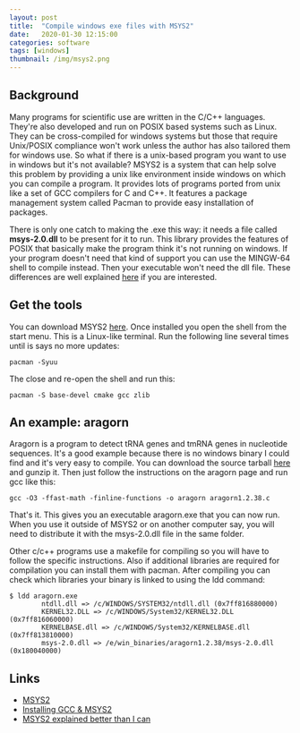 ```yaml
---
layout: post
title:  "Compile windows exe files with MSYS2"
date:   2020-01-30 12:15:00
categories: software
tags: [windows]
thumbnail: /img/msys2.png
---
```


## Background

Many programs for scientific use are written in the C/C++ languages. They're also developed and run on POSIX based systems such as Linux. They can be cross-compiled for windows systems but those that require Unix/POSIX compliance won't work unless the author has also tailored them for windows use. So what if there is a unix-based program you want to use in windows but it's not available? MSYS2 is a system that can help solve this problem by providing a unix like environment inside windows on which you can compile a program. It provides lots of programs ported from unix like a set of GCC compilers for C and C++. It features a package management system called Pacman to provide easy installation of packages.

There is only one catch to making the .exe this way: it needs a file called **msys-2.0.dll** to be present for it to run. This library provides the features of POSIX that basically make the program think it's not running on windows. If your program doesn't need that kind of support you can use the MINGW-64 shell to compile instead. Then your executable won't need the dll file. These differences are well explained [here](https://www.davidegrayson.com/windev/msys2/) if you are interested.

## Get the tools

You can download MSYS2 [here](https://www.msys2.org/).
Once installed you open the shell from the start menu. This is a Linux-like terminal. Run the following line several times until is says no more updates:

`pacman -Syuu`

The close and re-open the shell and run this:

`pacman -S base-devel cmake gcc zlib`

## An example: aragorn

Aragorn is a program to detect tRNA genes and tmRNA genes in nucleotide sequences. It's a good example because there is no windows binary I could find and it's very easy to compile. You can download the source tarball [here](http://130.235.244.92/ARAGORN/Downloads/) and gunzip it. Then just follow the instructions on the aragorn page and run gcc like this:

`gcc -O3 -ffast-math -finline-functions -o aragorn aragorn1.2.38.c`

That's it. This gives you an executable aragorn.exe that you can now run. When you use it outside of MSYS2 or on another computer say, you will need to distribute it with the msys-2.0.dll file in the same folder.

Other c/c++ programs use a makefile for compiling so you will have to follow the specific instructions. Also if additional libraries are required for compilation you can install them with pacman. After compiling you can check which libraries your binary is linked to using the ldd command:

```
$ ldd aragorn.exe
        ntdll.dll => /c/WINDOWS/SYSTEM32/ntdll.dll (0x7ff816880000)
        KERNEL32.DLL => /c/WINDOWS/System32/KERNEL32.DLL (0x7ff816060000)
        KERNELBASE.dll => /c/WINDOWS/System32/KERNELBASE.dll (0x7ff813810000)
        msys-2.0.dll => /e/win_binaries/aragorn1.2.38/msys-2.0.dll (0x180040000)
```

## Links

* [MSYS2](https://www.msys2.org/)
* [Installing GCC & MSYS2](https://github.com/orlp/dev-on-windows/wiki/Installing-GCC--&-MSYS2)
* [MSYS2 explained better than I can](https://www.davidegrayson.com/windev/msys2/)
